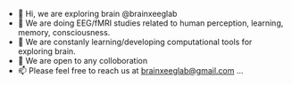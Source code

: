 - 👋 Hi, we are exploring brain @brainxeeglab
- 👀 We are doing EEG/fMRI studies related to human perception, learning, memory, consciousness.
- 🌱 We are constanly learning/developing computational tools for exploring brain.
- 💞️ We are open to any colloboration 
- 📫 Please feel free to reach us at brainxeeglab@gmail.com ...

<!---
brainxeeglab/brainxeeglab is a ✨ special ✨ repository because its `README.md` (this file) appears on your GitHub profile.
You can click the Preview link to take a look at your changes.
--->
